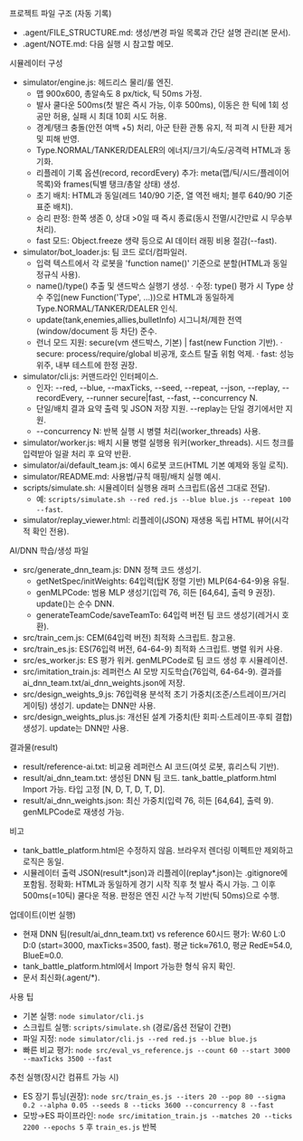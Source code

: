 프로젝트 파일 구조 (자동 기록)

- .agent/FILE_STRUCTURE.md: 생성/변경 파일 목록과 간단 설명 관리(본 문서).
- .agent/NOTE.md: 다음 실행 시 참고할 메모.

시뮬레이터 구성
- simulator/engine.js: 헤드리스 물리/룰 엔진.
  - 맵 900x600, 총알속도 8 px/tick, 틱 50ms 가정.
  - 발사 쿨다운 500ms(첫 발은 즉시 가능, 이후 500ms), 이동은 한 틱에 1회 성공만 허용, 실패 시 최대 10회 시도 허용.
  - 경계/탱크 충돌(안전 여백 +5) 처리, 아군 탄환 관통 유지, 적 피격 시 탄환 제거 및 피해 반영.
  - Type.NORMAL/TANKER/DEALER의 에너지/크기/속도/공격력 HTML과 동기화.
  - 리플레이 기록 옵션(record, recordEvery) 추가: meta(맵/틱/시드/플레이어 목록)와 frames(틱별 탱크/총알 상태) 생성.
  - 초기 배치: HTML과 동일(레드 140/90 기준, 열 역전 배치; 블루 640/90 기준 표준 배치).
  - 승리 판정: 한쪽 생존 0, 상대 >0일 때 즉시 종료(동시 전멸/시간만료 시 무승부 처리).
  - fast 모드: Object.freeze 생략 등으로 AI 데이터 래핑 비용 절감(--fast).
- simulator/bot_loader.js: 팀 코드 로더/컴파일러.
  - 입력 텍스트에서 각 로봇을 'function name()' 기준으로 분할(HTML과 동일 정규식 사용).
  - name()/type() 추출 및 샌드박스 실행기 생성.
    · 수정: type() 평가 시 Type 상수 주입(new Function('Type', ...))으로 HTML과 동일하게 Type.NORMAL/TANKER/DEALER 인식.
  - update(tank,enemies,allies,bulletInfo) 시그니처/제한 전역(window/document 등 차단) 준수.
  - 런너 모드 지원: secure(vm 샌드박스, 기본) | fast(new Function 기반).
    · secure: process/require/global 비공개, 호스트 탈출 위험 억제.
    · fast: 성능 위주, 내부 테스트에 한정 권장.
- simulator/cli.js: 커맨드라인 인터페이스.
  - 인자: --red, --blue, --maxTicks, --seed, --repeat, --json, --replay, --recordEvery, --runner secure|fast, --fast, --concurrency N.
  - 단일/배치 결과 요약 출력 및 JSON 저장 지원. --replay는 단일 경기에서만 지원.
  - --concurrency N: 반복 실행 시 병렬 처리(worker_threads) 사용.
- simulator/worker.js: 배치 시뮬 병렬 실행용 워커(worker_threads). 시드 청크를 입력받아 일괄 처리 후 요약 반환.
- simulator/ai/default_team.js: 예시 6로봇 코드(HTML 기본 예제와 동일 로직).
- simulator/README.md: 사용법/규칙 매핑/배치 실행 예시.
 - scripts/simulate.sh: 시뮬레이터 실행용 래퍼 스크립트(옵션 그대로 전달).
   - 예: `scripts/simulate.sh --red red.js --blue blue.js --repeat 100 --fast`.
- simulator/replay_viewer.html: 리플레이(JSON) 재생용 독립 HTML 뷰어(시각적 확인 전용).

AI/DNN 학습/생성 파일
- src/generate_dnn_team.js: DNN 정책 코드 생성기.
  - getNetSpec/initWeights: 64입력(탑K 정렬 기반) MLP(64-64-9)용 유틸.
  - genMLPCode: 범용 MLP 생성기(입력 76, 히든 [64,64], 출력 9 권장). update()는 순수 DNN.
  - generateTeamCode/saveTeamTo: 64입력 버전 팀 코드 생성기(레거시 호환).
- src/train_cem.js: CEM(64입력 버전) 최적화 스크립트. 참고용.
- src/train_es.js: ES(76입력 버전, 64-64-9) 최적화 스크립트. 병렬 워커 사용.
- src/es_worker.js: ES 평가 워커. genMLPCode로 팀 코드 생성 후 시뮬레이션.
- src/imitation_train.js: 레퍼런스 AI 모방 지도학습(76입력, 64-64-9). 결과를 ai_dnn_team.txt/ai_dnn_weights.json에 저장.
- src/design_weights_9.js: 76입력용 분석적 초기 가중치(조준/스트레이프/거리 게이팅) 생성기. update는 DNN만 사용.
- src/design_weights_plus.js: 개선된 설계 가중치(탄 회피·스트레이프·후퇴 결합) 생성기. update는 DNN만 사용.

결과물(result)
- result/reference-ai.txt: 비교용 레퍼런스 AI 코드(여섯 로봇, 휴리스틱 기반).
- result/ai_dnn_team.txt: 생성된 DNN 팀 코드. tank_battle_platform.html Import 가능. 타입 고정 [N, D, T, D, T, D].
- result/ai_dnn_weights.json: 최신 가중치(입력 76, 히든 [64,64], 출력 9). genMLPCode로 재생성 가능.

비고
- tank_battle_platform.html은 수정하지 않음. 브라우저 렌더링 이펙트만 제외하고 로직은 동일.
- 시뮬레이터 출력 JSON(result*.json)과 리플레이(replay*.json)는 .gitignore에 포함됨.
정확화: HTML과 동일하게 경기 시작 직후 첫 발사 즉시 가능. 그 이후 500ms(=10틱) 쿨다운 적용. 판정은 엔진 시간 누적 기반(틱 50ms)으로 수행.

업데이트(이번 실행)
- 현재 DNN 팀(result/ai_dnn_team.txt) vs reference 60시드 평가: W:60 L:0 D:0 (start=3000, maxTicks=3500, fast). 평균 tick≈761.0, 평균 RedE≈54.0, BlueE≈0.0.
- tank_battle_platform.html에서 Import 가능한 형식 유지 확인.
- 문서 최신화(.agent/*).

사용 팁
- 기본 실행: `node simulator/cli.js`
- 스크립트 실행: `scripts/simulate.sh` (경로/옵션 전달이 간편)
- 파일 지정: `node simulator/cli.js --red red.js --blue blue.js`
 - 빠른 비교 평가: `node src/eval_vs_reference.js --count 60 --start 3000 --maxTicks 3500 --fast`

추천 실행(장시간 컴퓨트 가능 시)
- ES 장기 튜닝(권장): `node src/train_es.js --iters 20 --pop 80 --sigma 0.2 --alpha 0.05 --seeds 8 --ticks 3600 --concurrency 8 --fast`
- 모방→ES 파이프라인: `node src/imitation_train.js --matches 20 --ticks 2200 --epochs 5` 후 `train_es.js` 반복
